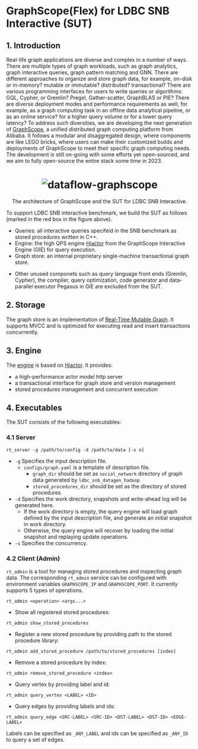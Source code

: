 # GraphScope(Flex) for LDBC SNB Interactive (SUT)

## 1. Introduction

Real-life graph applications are diverse and complex in a number of ways. There are multiple types of graph workloads, such as graph analytics, graph interactive queries, graph pattern matching and GNN. There are different approaches to organize and store graph data, for example, on-disk or in-memory? mutable or immutable? distributed? transactional? There are various programming interfaces for users to write queries or algorithms: GQL, Cypher, or Gremlin? Pregel, Gather-scatter, GraphBLAS or PIE? There are diverse deployment modes and performance requirements as well, for example, as a graph computing task in an offline data analytical pipeline, or as an online service? for a higher query volume or for a lower query latency? To address such diversities, we are developing the next generation of [GraphScope](https://github.com/alibaba/GraphScope), a unified distributed graph computing platform from Alibaba. It follows a modular and disaggregated design, where components are like LEGO bricks, where users can make their customized builds and deployments of GraphScope to meet their specific graph computing needs. The development is still on-going with some efforts yet open-sourced, and we aim to fully open-source the entire stack some time in 2023.

<h1 align="center">
    <img src="https://user-images.githubusercontent.com/10632052/203890742-590b2711-27de-4ab1-b6ad-8f5e8598840b.png" alt="dataflow-graphscope">
</h1>
<p align="center">
    The architecture of GraphScope and the SUT for LDBC SNB Interactive.
</p>

To support LDBC SNB interactive benchmark, we build the SUT as follows (marked in the red box in the figure above).

- Queries: all interactive queries specifeid in the SNB benchmark as stored procedures written in C++.
- Engine: the high QPS engine [Hiactor](https://github.com/alibaba/hiactor) from the GraphScope Interactive Engine (GIE) for query execution.
- Graph store: an internal proprietary single-machine transactional graph store.
* Other unused componets such as query language front ends (Gremlin, Cypher), the compiler, query optimization, code generator and data-parallel executor Pegasus in GIE are excluded from the SUT.

## 2. Storage

The graph store is an implementation of [Real-Time Mutable Graph](../storages/rt_mutable_graph/README.md). It supports MVCC and is optimized for executing read and insert transactions concurrently. 

## 3. Engine

The [engine](../engines/graph_db/README.md) is based on [Hiactor](https://github.com/alibaba/hiactor). It provides:
 - a high-performance actor model http server
 - a transactional interface for graph store and version management
 - stored procedures management and concurrent execution

## 4. Executables

The SUT consists of the following executables:

### 4.1 Server

```
rt_server -g /path/to/config -d /path/to/data [-s n]
```

- `-g` Specifies the input description file.
  - `configs/graph.yaml` is a template of description file.
    - `graph_dir` should be set as `social_network` directory of graph data generated by `ldbc_snb_datagen_hadoop`
    - `stored_procedures_dir` should be set as the directory of stored procedures.
- `-d` Specifies the work directory, snapshots and write-ahead log will be generated here.
  - If the work directory is empty, the query engine will load graph defined by the input description file, and generate an initial snapshot in work directory.
  - Otherwise, the query engine will recover by loading the initial snapshot and replaying update operations.
- `-s` Specifies the concurrency.

### 4.2 Client (Admin)

`rt_admin` is a tool for managing stored procedures and inspecting graph data. The corresponding `rt_admin` service can be configured with environment variables `GRAPHSCOPE_IP` and `GRAPHSCOPE_PORT`. It currently supports 5 types of operations.

```
rt_admin <operation> <args...>
```

- Show all registered stored procedures:

```
rt_admin show_stored_procedures
```

- Register a new stored procedure by providing path to the stored procedure library:

```
rt_admin add_stored_procedure /path/to/stored_procedures [index]
```

- Remove a stored procedure by index:

```
rt_admin remove_stored_procedure <index>
```

- Query vertex by providing label and id:

```
rt_admin query_vertex <LABEL> <ID>
```

- Query edges by providing labels and ids:

```
rt_admin query_edge <SRC-LABEL> <SRC-ID> <DST-LABEL> <DST-ID> <EDGE-LABEL>
```

Labels can be specified as `_ANY_LABEL` and ids can be specified as `_ANY_ID` to query a set of edges.

